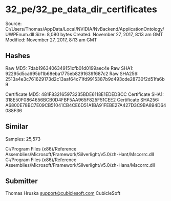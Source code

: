 32_pe/32_pe_data_dir_certificates
=================================

Source:  C:/Users/Thomas/AppData/Local/NVIDIA/NvBackend/ApplicationOntology/UWPEnum.dll
Size:  8,080 bytes
Created:  November 27, 2017, 8:13 am GMT
Modified:  November 27, 2017, 8:13 am GMT

Hashes
------

Raw MD5:  7dab1963406349151cfb01d0199aec4e
Raw SHA1:  92295d5ca695bf1b68eba1775eb8291639f687c2
Raw SHA256:  2513a4e3c761629173d2c13aaf64c71fd9915387b9d493cde28730f2d51fa6b9

Certificate MD5:  481F832165973235BDE6118E1EDEDBCC
Certificate SHA1:  318E50F0864656BCB0D4FBF5AA965F825F51CEE2
Certificate SHA256:  A6800E78BC7E09CB51041CB4CE6D51A1BA91FEBE27A427D3C9BA894D64088F36

Similar
-------

Samples:  25,573

C:/Program Files (x86)/Reference Assemblies/Microsoft/Framework/Silverlight/v5.0/zh-Hant/Mscorrc.dll
C:/Program Files (x86)/Reference Assemblies/Microsoft/Framework/Silverlight/v5.0/zh-Hans/Mscorrc.dll

Submitter
---------

Thomas Hruska
support@cubiclesoft.com
CubicleSoft
